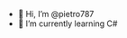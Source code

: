 - 👋 Hi, I’m @pietro787
- 🌱 I’m currently learning C#

<!---
pietro787/pietro787 is a ✨ special ✨ repository because its `README.md` (this file) appears on your GitHub profile.
You can click the Preview link to take a look at your changes.
--->
